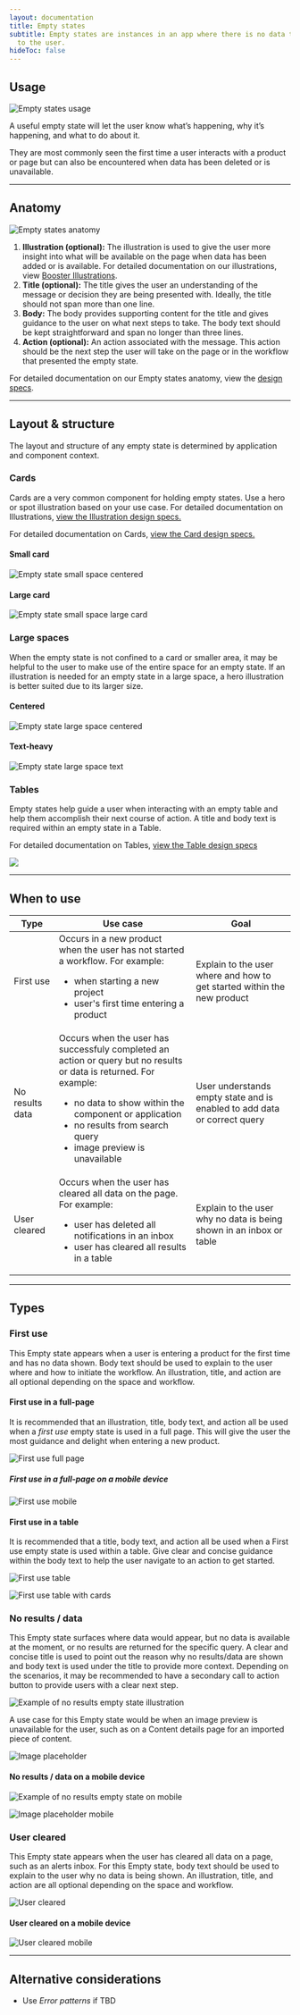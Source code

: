 ```yaml
---
layout: documentation
title: Empty states
subtitle: Empty states are instances in an app where there is no data to display
  to the user.
hideToc: false
---
```

## Usage

![Empty states usage](/images/emptystate_usage.svg)

A useful empty state will let the user know what’s happening, why it’s happening, and what to do about it.

They are most commonly seen the first time a user interacts with a product or page but can also be encountered when data has been deleted or is unavailable.

- - -

## Anatomy

![Empty states anatomy](/images/emptystate_anatomy.svg)

1. **Illustration (optional):** The illustration is used to give the user more insight into what will be available on the page when data has been added or is available. For detailed documentation on our illustrations, view [Booster Illustrations](/design-system/visuals/illustrations/ "/design-system/visuals/illustrations/").
2. **Title (optional):** The title gives the user an understanding of the message or decision they are being presented with. Ideally, the title should not span more than one line.
3. **Body:** The body provides supporting content for the title and gives guidance to the user on what next steps to take. The body text should be kept straightforward and span no longer than three lines.
4. **Action (optional):** An action associated with the message. This action should be the next step the user will take on the page or in the workflow that presented the empty state.

For detailed documentation on our Empty states anatomy, view the [design specs](https://xd.adobe.com/view/5e09fa17-96a4-4d37-9a20-669a0766e386-0b5a/).

- - -

## Layout & structure

The layout and structure of any empty state is determined by application and component context.

<docs-spacer></docs-spacer>

### Cards

Cards are a very common component for holding empty states. Use a hero or spot illustration based on your use case. For detailed documentation on Illustrations, [view the Illustration design specs.](design-system/visuals/illustrations/ "/design-system/visuals/illustrations/")

For detailed documentation on Cards, [view the Card design specs.](/design-system/components/cards/ "/design-system/components/cards/")

<docs-spacer size="small"></docs-spacer>

#### Small card

![Empty state small space centered](/images/emptystate_smallspace_centered.svg)

<docs-spacer size="small"></docs-spacer>

#### Large card

![Empty state small space large card](/images/emptystate_largespace_card.svg)

<docs-spacer></docs-spacer>

### Large spaces

When the empty state is not confined to a card or smaller area, it may be helpful to the user to make use of the entire space for an empty state. If an illustration is needed for an empty state in a large space, a hero illustration is better suited due to its larger size.

<docs-spacer size="small"></docs-spacer>

#### Centered

![Empty state large space centered](/images/emptystate_largespace_centered.svg)

<docs-spacer size="small"></docs-spacer>

#### Text-heavy

![Empty state large space text](/images/emptystate_largespace_text.svg)

<docs-spacer></docs-spacer>

### Tables

Empty states help guide a user when interacting with an empty table and help them accomplish their next course of action. A title and body text is required within an empty state in a Table.

For detailed documentation on Tables, [view the Table design specs](/design-system/components/tables/?tab=usage "/design-system/components/tables/?tab=usage")

![](/images/emptystate_table.svg)

- - -

## When to use

<table>
  <thead>
    <th>Type</th>
    <th>Use case</th>
    <th>Goal</th>
  </thead>
  <tbody>
    <tr>
      <td>First use</td>
      <td>Occurs in a new product when the user has not started a workflow. For example:<br>
        <ul>
        <li>when starting a new project</li>
        <li>user's first time entering a product</li>
        </ul>
      </td>
      <td>Explain to the user where and how to get started within the new product</td>
    </tr>
    <tr>
      <td>No results data</td>
      <td>Occurs when the user has successfuly completed an action or query but no results or data is returned. For example:
        <ul>
        <li>no data to show within the component or application</li>
        <li>no results from search query</li>
        <li>image preview is unavailable</li>
        </ul>
      </td>
      <td>User understands empty state and is enabled to add data or correct query</td>
    </tr>
    <tr>
      <td>User cleared</td>
      <td>Occurs when the user has cleared all data on the page. For example:
        <ul>
          <li>user has deleted all notifications in an inbox</li>
          <li>user has cleared all results in a table</li>
        </ul>
      </td>
      <td>Explain to the user why no data is being shown in an inbox or table</td>
    </tr>
  </tbody>
</table>

- - -

## Types

### First use

This Empty state appears when a user is entering a product for the first time and has no data shown. Body text should be used to explain to the user where and how to initiate the workflow. An illustration, title, and action are all optional depending on the space and workflow.

<docs-spacer size="small"></docs-spacer>

#### First use in a full-page

It is recommended that an illustration, title, body text, and action all be used when a *first use* empty state is used in a full page. This will give the user the most guidance and delight when entering a new product.

![First use full page](/images/firstuse_centered.svg)

<docs-spacer size="small"></docs-spacer>

##### First use in a full-page on a mobile device

![First use mobile](/images/firstuse_mobile.svg)

<docs-spacer size="small"></docs-spacer>

#### First use in a table

It is recommended that a title, body text, and action all be used when a First use empty state is used within a table. Give clear and concise guidance within the body text to help the user navigate to an action to get started.

![First use table](/images/firstuse_table.svg)

![First use table with cards](/images/firstuse_table2.svg)

<docs-spacer></docs-spacer>

### No results / data

This Empty state surfaces where data would appear, but no data is available at the moment, or no results are returned for the specific query. A clear and concise title is used to point out the reason why no results/data are shown and body text is used under the title to provide more context. Depending on the scenarios, it may be recommended to have a secondary call to action button to provide users with a clear next step.

![Example of no results empty state illustration ](/images/noresults.svg)

<docs-spacer size="small"></docs-spacer>

A use case for this Empty state would be when an image preview is unavailable for the user, such as on a Content details page for an imported piece of content.

![Image placeholder](/images/imageplaceholder.svg)

<docs-spacer size="small"></docs-spacer>

#### No results / data on a mobile device

![Example of no results empty state on mobile](/images/noresults_mobile.svg)

![Image placeholder mobile](/images/imageplaceholder_mobile.svg)

<docs-spacer></docs-spacer>

### User cleared

This Empty state appears when the user has cleared all data on a page, such as an alerts inbox. For this Empty state, body text should be used to explain to the user why no data is being shown. An illustration, title, and action are all optional depending on the space and workflow.

![User cleared](/images/usercleared.svg)

<docs-spacer size="small"></docs-spacer>

#### User cleared on a mobile device

![User cleared mobile](/images/usercleared_mobile.svg)

- - -

## Alternative considerations

* Use *Error patterns* if TBD